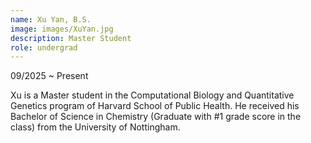```yaml
---
name: Xu Yan, B.S.
image: images/XuYan.jpg
description: Master Student
role: undergrad
---
```

09/2025 ~ Present 

Xu is a Master student in the Computational Biology and Quantitative Genetics program of Harvard School of Public Health. He received his Bachelor of Science in Chemistry (Graduate with #1 grade score in the class) from the University of Nottingham. 
